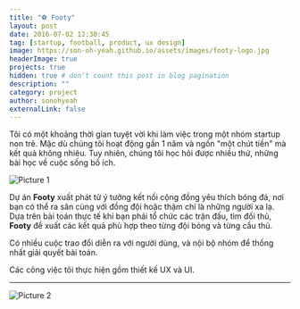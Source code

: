 ```yaml
---
title: "⚽ Footy"
layout: post
date: 2016-07-02 12:30:45
tag: [startup, football, product, ux design]
image: https://son-oh-yeah.github.io/assets/images/footy-logo.jpg
headerImage: true
projects: true
hidden: true # don't count this post in blog pagination
description: ""
category: project
author: sonohyeah
externalLink: false
---
```


<p>Tôi có một khoảng thời gian tuyệt vời khi làm việc trong một nhóm startup non trẻ. Mặc dù chúng tôi hoạt động gần 1 năm và ngốn "một chút tiền" mà kết quả không nhiêu. Tuy nhiên, chúng tôi học hỏi được nhiều thứ, những bài học về cuộc sống bổ ích.</p>

![Picture 1](https://son-oh-yeah.github.io/assets/images/footy-background.jpg) 

<p>Dự án <text style="font-weight: bold;">Footy</text> xuất phát từ ý tưởng kết nối cộng đồng yêu thích bóng đá, nơi bạn có thể ra sân cùng với đồng đội hoặc thậm chí là những người xa lạ. Dựa trên bài toán thực tế khi bạn phải tổ chức các trận đấu, tìm đối thủ, <text style="font-weight: bold;">Footy</text> đề xuất các kết quả phù hợp theo từng đội bóng và từng cầu thủ.</p>

<p>Có nhiều cuộc trao đổi diễn ra với người dùng, và nội bộ nhóm để thống nhất giải quyết bài toán.</p>

<p>Các công việc tôi thực hiện gồm thiết kế UX và UI.</p>

---

![Picture 2](https://son-oh-yeah.github.io/assets/images/footy1.jpg)


